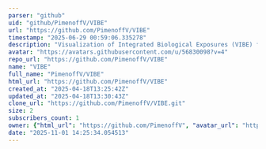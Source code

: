 ```yaml
---
parser: "github"
uid: "github/PimenoffV/VIBE"
url: "https://github.com/PimenoffV/VIBE"
timestamp: "2025-06-29 00:59:06.335278"
description: "Visualization of Integrated Biological Exposures (VIBE) from wearable devices."
avatar: "https://avatars.githubusercontent.com/u/56830098?v=4"
repo_url: "https://github.com/PimenoffV/VIBE"
name: "VIBE"
full_name: "PimenoffV/VIBE"
html_url: "https://github.com/PimenoffV/VIBE"
created_at: "2025-04-18T13:25:42Z"
updated_at: "2025-04-18T13:30:43Z"
clone_url: "https://github.com/PimenoffV/VIBE.git"
size: 2
subscribers_count: 1
owner: {"html_url": "https://github.com/PimenoffV", "avatar_url": "https://avatars.githubusercontent.com/u/56830098?v=4", "login": "PimenoffV", "type": "User"}
date: "2025-11-01 14:25:34.054513"
---
```

